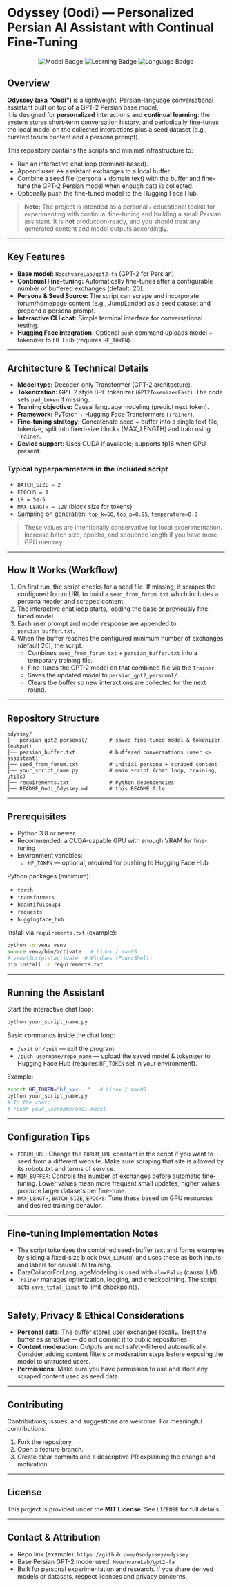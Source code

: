 # Odyssey (Oodi) — Personalized Persian AI Assistant with Continual Fine-Tuning

<p align="center">
  <img src="https://img.shields.io/badge/Model-GPT--2_Fa-blue?style=for-the-badge&logo=huggingface" alt="Model Badge"/>
  <img src="https://img.shields.io/badge/Learning-Continual_FT-red?style=for-the-badge" alt="Learning Badge"/>
  <img src="https://img.shields.io/badge/Language-Persian_%2F_Farsi-green?style=for-the-badge" alt="Language Badge"/>
</p>

## Overview

**Odyssey (aka "Oodi")** is a lightweight, Persian-language conversational assistant built on top of a GPT-2 Persian base model.  
It is designed for **personalized** interactions and **continual learning**: the system stores short-term conversation history, and periodically fine-tunes the local model on the collected interactions plus a seed dataset (e.g., curated forum content and a persona prompt).

This repository contains the scripts and minimal infrastructure to:

- Run an interactive chat loop (terminal-based).
- Append user ↔ assistant exchanges to a local buffer.
- Combine a seed file (persona + domain text) with the buffer and fine-tune the GPT-2 Persian model when enough data is collected.
- Optionally push the fine-tuned model to the Hugging Face Hub.

> **Note:** The project is intended as a personal / educational toolkit for experimenting with continual fine-tuning and building a small Persian assistant. It is **not** production-ready, and you should treat any generated content and model outputs accordingly.

---

## Key Features

- **Base model:** `HooshvareLab/gpt2-fa` (GPT-2 for Persian).  
- **Continual Fine-tuning:** Automatically fine-tunes after a configurable number of buffered exchanges (default: 20).  
- **Persona & Seed Source:** The script can scrape and incorporate forum/homepage content (e.g., JumpLander) as a seed dataset and prepend a persona prompt.  
- **Interactive CLI chat:** Simple terminal interface for conversational testing.  
- **Hugging Face integration:** Optional `push` command uploads model + tokenizer to HF Hub (requires `HF_TOKEN`).

---

## Architecture & Technical Details

- **Model type:** Decoder-only Transformer (GPT-2 architecture).  
- **Tokenization:** GPT-2 style BPE tokenizer (`GPT2TokenizerFast`). The code sets `pad_token` if missing.  
- **Training objective:** Causal language modeling (predict next token).  
- **Framework:** PyTorch + Hugging Face Transformers (`Trainer`).  
- **Fine-tuning strategy:** Concatenate seed + buffer into a single text file, tokenize, split into fixed-size blocks (MAX_LENGTH) and train using `Trainer`.  
- **Device support:** Uses CUDA if available; supports fp16 when GPU present.

### Typical hyperparameters in the included script
- `BATCH_SIZE = 2`  
- `EPOCHS = 1`  
- `LR = 5e-5`  
- `MAX_LENGTH = 128` (block size for tokens)  
- Sampling on generation: `top_k=50`, `top_p=0.95`, `temperature=0.8`

> These values are intentionally conservative for local experimentation. Increase batch size, epochs, and sequence length if you have more GPU memory.

---

## How It Works (Workflow)

1. On first run, the script checks for a seed file. If missing, it scrapes the configured forum URL to build a `seed_from_forum.txt` which includes a persona header and scraped content.  
2. The interactive chat loop starts, loading the base or previously fine-tuned model.  
3. Each user prompt and model response are appended to `persian_buffer.txt`.  
4. When the buffer reaches the configured minimum number of exchanges (default 20), the script:
   - Combines `seed_from_forum.txt` + `persian_buffer.txt` into a temporary training file.
   - Fine-tunes the GPT-2 model on that combined file via the `Trainer`.
   - Saves the updated model to `persian_gpt2_personal/`.
   - Clears the buffer so new interactions are collected for the next round.

---

## Repository Structure

```
odyssey/
│── persian_gpt2_personal/       # saved fine-tuned model & tokenizer (output)
│── persian_buffer.txt           # buffered conversations (user <> assistant)
│── seed_from_forum.txt          # initial persona + scraped content
│── your_script_name.py          # main script (chat loop, training, utils)
│── requirements.txt             # Python dependencies
│── README_Oodi_Odyssey.md       # this README file
```

---

## Prerequisites

- Python 3.8 or newer  
- Recommended: a CUDA-capable GPU with enough VRAM for fine-tuning  
- Environment variables:
  - `HF_TOKEN` — optional, required for pushing to Hugging Face Hub

Python packages (minimum):
- `torch`
- `transformers`
- `beautifulsoup4`
- `requests`
- `huggingface_hub`

Install via `requirements.txt` (example):
```bash
python -m venv venv
source venv/bin/activate   # Linux / macOS
# venv\Scripts\activate  # Windows (PowerShell)
pip install -r requirements.txt
```

---

## Running the Assistant

Start the interactive chat loop:

```bash
python your_script_name.py
```

Basic commands inside the chat loop:
- `/exit` or `/quit` — exit the program.  
- `/push username/repo_name` — upload the saved model & tokenizer to Hugging Face Hub (requires `HF_TOKEN` set in your environment).

Example:
```bash
export HF_TOKEN="hf_xxx..."   # Linux / macOS
python your_script_name.py
# In the chat:
# /push your_username/oodi-model
```

---

## Configuration Tips

- `FORUM_URL`: Change the `FORUM_URL` constant in the script if you want to seed from a different website. Make sure scraping that site is allowed by its robots.txt and terms of service.  
- `MIN_BUFFER`: Controls the number of exchanges before automatic fine-tuning. Lower values mean more frequent small updates; higher values produce larger datasets per fine-tune.  
- `MAX_LENGTH`, `BATCH_SIZE`, `EPOCHS`: Tune these based on GPU resources and desired training behavior.

---

## Fine-tuning Implementation Notes

- The script tokenizes the combined seed+buffer text and forms examples by sliding a fixed-size block (`MAX_LENGTH`) and uses these as both inputs and labels for causal LM training.  
- DataCollatorForLanguageModeling is used with `mlm=False` (causal LM).  
- `Trainer` manages optimization, logging, and checkpointing. The script sets `save_total_limit` to limit checkpoints.

---

## Safety, Privacy & Ethical Considerations

- **Personal data:** The buffer stores user exchanges locally. Treat the buffer as sensitive — do not commit it to public repositories.  
- **Content moderation:** Outputs are not safety-filtered automatically. Consider adding content filters or moderation steps before exposing the model to untrusted users.  
- **Permissions:** Make sure you have permission to use and store any scraped content used as seed data.

---

## Contributing

Contributions, issues, and suggestions are welcome. For meaningful contributions:

1. Fork the repository.  
2. Open a feature branch.  
3. Create clear commits and a descriptive PR explaining the change and motivation.

---

## License

This project is provided under the **MIT License**. See `LICENSE` for full details.

---

## Contact & Attribution

- Repo link (example): `https://github.com/Osodyssey/odyssey`  
- Base Persian GPT-2 model used: `HooshvareLab/gpt2-fa`  
- Built for personal experimentation and research. If you share derived models or datasets, respect licenses and privacy concerns.
